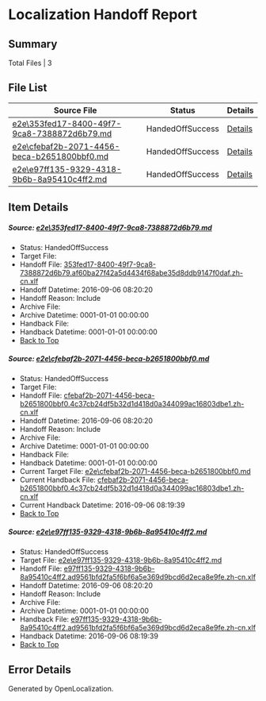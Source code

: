 # <a name='report-top'></a> Localization Handoff Report

## Summary
 Total Files | 3

## File List
 Source File | Status | Details 
 ----------- | ------ | ------- 
 [e2e\353fed17-8400-49f7-9ca8-7388872d6b79.md](https://github.com/OpenLocalizationTestOrg/ol-test0/blob/bfd3508bbb17b7792994a248cfcb74a1b9f7d24b/e2e/353fed17-8400-49f7-9ca8-7388872d6b79.md) | HandedOffSuccess | [Details](#d65fa1fb958673e9dc95a1f392238a0ba06ebbe91)
 [e2e\cfebaf2b-2071-4456-beca-b2651800bbf0.md](https://github.com/OpenLocalizationTestOrg/ol-test0/blob/4abb2b21ce39aef6b615fb5d5b48155749a5340f/e2e/cfebaf2b-2071-4456-beca-b2651800bbf0.md) | HandedOffSuccess | [Details](#ad733216e9dc95e9de630e38aa0acbb10d85c51c5)
 [e2e\e97ff135-9329-4318-9b6b-8a95410c4ff2.md](https://github.com/OpenLocalizationTestOrg/ol-test0/blob/1f4eb502d5d352950f57549f0cfa896b49884627/e2e/e97ff135-9329-4318-9b6b-8a95410c4ff2.md) | HandedOffSuccess | [Details](#6b84ef224783bc61249f5282c2ef85e9f2d164cd6)

## Item Details
##### <a name='d65fa1fb958673e9dc95a1f392238a0ba06ebbe91'></a> Source: [e2e\353fed17-8400-49f7-9ca8-7388872d6b79.md](https://github.com/OpenLocalizationTestOrg/ol-test0/blob/bfd3508bbb17b7792994a248cfcb74a1b9f7d24b/e2e/353fed17-8400-49f7-9ca8-7388872d6b79.md)
* Status: HandedOffSuccess
* Target File: 
* Handoff File: [353fed17-8400-49f7-9ca8-7388872d6b79.af60ba27f42a5d4434f68abe35d8ddb9147f0daf.zh-cn.xlf](https://github.com/OpenLocalizationTestOrg/ol-test0-handoff/blob/1bb8bbb6bcfeb5793c73b14c93faea89879a23f7/ol-handoff/OpenLocalizationTestOrg/ol-test0-zhcn/ci/mt/353fed17-8400-49f7-9ca8-7388872d6b79.af60ba27f42a5d4434f68abe35d8ddb9147f0daf.zh-cn.xlf)
* Handoff Datetime: 2016-09-06 08:20:20
* Handoff Reason: Include
* Archive File: 
* Archive Datetime: 0001-01-01 00:00:00
* Handback File: 
* Handback Datetime: 0001-01-01 00:00:00
* [Back to Top](#report-top)

##### <a name='ad733216e9dc95e9de630e38aa0acbb10d85c51c5'></a> Source: [e2e\cfebaf2b-2071-4456-beca-b2651800bbf0.md](https://github.com/OpenLocalizationTestOrg/ol-test0/blob/4abb2b21ce39aef6b615fb5d5b48155749a5340f/e2e/cfebaf2b-2071-4456-beca-b2651800bbf0.md)
* Status: HandedOffSuccess
* Target File: 
* Handoff File: [cfebaf2b-2071-4456-beca-b2651800bbf0.4c37cb24df5b32d1d418d0a344099ac16803dbe1.zh-cn.xlf](https://github.com/OpenLocalizationTestOrg/ol-test0-handoff/blob/1bb8bbb6bcfeb5793c73b14c93faea89879a23f7/ol-handoff/OpenLocalizationTestOrg/ol-test0-zhcn/ci/mt/cfebaf2b-2071-4456-beca-b2651800bbf0.4c37cb24df5b32d1d418d0a344099ac16803dbe1.zh-cn.xlf)
* Handoff Datetime: 2016-09-06 08:20:20
* Handoff Reason: Include
* Archive File: 
* Archive Datetime: 0001-01-01 00:00:00
* Handback File: 
* Handback Datetime: 0001-01-01 00:00:00
* Current Target File: [e2e\cfebaf2b-2071-4456-beca-b2651800bbf0.md](https://github.com/OpenLocalizationTestOrg/ol-test0-zhcn/blob/650d99d16b155db81aaa067e77d33c5b3627780d/e2e/cfebaf2b-2071-4456-beca-b2651800bbf0.md)
* Current Handback File: [cfebaf2b-2071-4456-beca-b2651800bbf0.4c37cb24df5b32d1d418d0a344099ac16803dbe1.zh-cn.xlf](https://github.com/OpenLocalizationTestOrg/ol-test0-handback/blob/8ae8cf923e1734d2b427327fc0508b4048cee7c5/ol-handback/OpenLocalizationTestOrg/ol-test0-zhcn/ci/ht/cfebaf2b-2071-4456-beca-b2651800bbf0.4c37cb24df5b32d1d418d0a344099ac16803dbe1.zh-cn.xlf)
* Current Handback Datetime: 2016-09-06 08:19:39
* [Back to Top](#report-top)

##### <a name='6b84ef224783bc61249f5282c2ef85e9f2d164cd6'></a> Source: [e2e\e97ff135-9329-4318-9b6b-8a95410c4ff2.md](https://github.com/OpenLocalizationTestOrg/ol-test0/blob/1f4eb502d5d352950f57549f0cfa896b49884627/e2e/e97ff135-9329-4318-9b6b-8a95410c4ff2.md)
* Status: HandedOffSuccess
* Target File: [e2e\e97ff135-9329-4318-9b6b-8a95410c4ff2.md](https://github.com/OpenLocalizationTestOrg/ol-test0-zhcn/blob/650d99d16b155db81aaa067e77d33c5b3627780d/e2e/e97ff135-9329-4318-9b6b-8a95410c4ff2.md)
* Handoff File: [e97ff135-9329-4318-9b6b-8a95410c4ff2.ad9561bfd2fa5f6bf6a5e369d9bcd6d2eca8e9fe.zh-cn.xlf](https://github.com/OpenLocalizationTestOrg/ol-test0-handoff/blob/1bb8bbb6bcfeb5793c73b14c93faea89879a23f7/ol-handoff/OpenLocalizationTestOrg/ol-test0-zhcn/ci/mt/e97ff135-9329-4318-9b6b-8a95410c4ff2.ad9561bfd2fa5f6bf6a5e369d9bcd6d2eca8e9fe.zh-cn.xlf)
* Handoff Datetime: 2016-09-06 08:20:20
* Handoff Reason: Include
* Archive File: 
* Archive Datetime: 0001-01-01 00:00:00
* Handback File: [e97ff135-9329-4318-9b6b-8a95410c4ff2.ad9561bfd2fa5f6bf6a5e369d9bcd6d2eca8e9fe.zh-cn.xlf](https://github.com/OpenLocalizationTestOrg/ol-test0-handback/blob/8ae8cf923e1734d2b427327fc0508b4048cee7c5/ol-handback/OpenLocalizationTestOrg/ol-test0-zhcn/ci/ht/e97ff135-9329-4318-9b6b-8a95410c4ff2.ad9561bfd2fa5f6bf6a5e369d9bcd6d2eca8e9fe.zh-cn.xlf)
* Handback Datetime: 2016-09-06 08:19:39
* [Back to Top](#report-top)


## Error Details

Generated by OpenLocalization.
